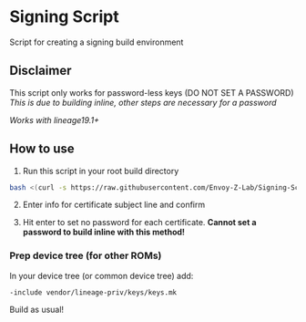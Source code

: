 # Signing Script
Script for creating a signing build environment

## Disclaimer
This script only works for password-less keys (DO NOT SET A PASSWORD) *This is due to building inline, other steps are necessary for a password*

*Works with lineage19.1+*

## How to use

1. Run this script in your root build directory

```bash
bash <(curl -s https://raw.githubusercontent.com/Envoy-Z-Lab/Signing-Script/blob/main/keygen.sh)
```

2. Enter info for certificate subject line and confirm

3. Hit enter to set no password for each certificate. **Cannot set a password to build inline with this method!**

### Prep device tree (for other ROMs)
In your device tree (or common device tree) add:

`-include vendor/lineage-priv/keys/keys.mk`

Build as usual!
